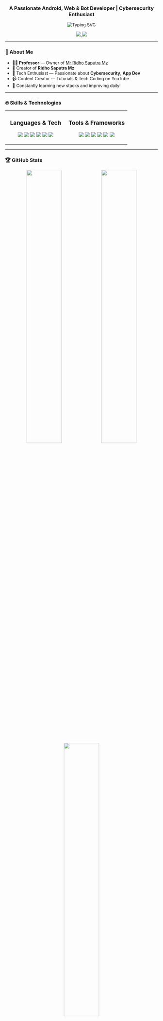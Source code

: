 
<h3 align="center">A Passionate Android, Web & Bot Developer | Cybersecurity Enthusiast</h3>

<p align="center">
  <img src="https://readme-typing-svg.demolab.com?font=Ribeye&size=50&pause=1000&color=33ff00&center=true&width=900&height=100&lines=Web+Developer;Android+App+Developer;Bot+Developer;Cybersecurity+Enthusiast" alt="Typing SVG">
</p>

<p align="center">
  <a href="https://t.me/" target="_blank">
    <img src="https://img.shields.io/badge/Telegram-Join%20Now-2CA5E0?style=for-the-badge&logo=telegram&logoColor=white">
  </a>
  <a href="https://wa.me/+6282372194158" target="_blank">
    <img src="https://img.shields.io/badge/WhatsApp-Channel-brightgreen?style=for-the-badge&logo=whatsapp&logoColor=white">
  </a>
</p>

---

### 🚀 About Me

- 👨‍🏫 **Professor** — Owner of [Mr Ridho Saputra Mz](https://www.youtube.com/@lrycs)
- 🤖 Creator of **Ridho Saputra Mz** 
- 🧠 Tech Enthusiast — Passionate about **Cybersecurity**, **App Dev**
- 📹 Content Creator — Tutorials & Tech Coding on YouTube
- 🌱 Constantly learning new stacks and improving daily!

---

### 🔥 Skills & Technologies

<table align="center">
<tr>
 <td width="50%" valign="top">
    <h3 align="center">Languages & Tech</h3>
    <p align="center">
      <img src="https://img.shields.io/badge/Java-ED8B00?style=for-the-badge&logo=java&logoColor=white"/>
      <img src="https://img.shields.io/badge/Kotlin-0095D5?style=for-the-badge&logo=kotlin&logoColor=white"/>
      <img src="https://img.shields.io/badge/JavaScript-F7DF1E?style=for-the-badge&logo=javascript&logoColor=black"/>
      <img src="https://img.shields.io/badge/HTML5-E34F26?style=for-the-badge&logo=html5&logoColor=white"/>
      <img src="https://img.shields.io/badge/CSS3-1572B6?style=for-the-badge&logo=css3&logoColor=white"/>
      <img src="https://img.shields.io/badge/Bash-4EAA25?style=for-the-badge&logo=gnubash&logoColor=white"/>
    </p>
  </td>

  <td width="50%" valign="top">
    <h3 align="center">Tools & Frameworks</h3>
    <p align="center">
      <img src="https://img.shields.io/badge/Android_Studio-3DDC84?style=for-the-badge&logo=android-studio&logoColor=white"/>
      <img src="https://img.shields.io/badge/Firebase-FFCA28?style=for-the-badge&logo=firebase&logoColor=black"/>
      <img src="https://img.shields.io/badge/Node.js-339933?style=for-the-badge&logo=node.js&logoColor=white"/>
      <img src="https://img.shields.io/badge/Kali_Linux-268BEE?style=for-the-badge&logo=kalilinux&logoColor=white"/>
      <img src="https://img.shields.io/badge/Termux-000000?style=for-the-badge&logo=gnu-bash&logoColor=white"/>
      <img src="https://img.shields.io/badge/Git-F05032?style=for-the-badge&logo=git&logoColor=white"/>
    </p>
  </td>
</tr>
</table>

---

### 🏆 GitHub Stats

<p align="center">
  <img width="48%" src="https://github-readme-stats.vercel.app/api?username=ridhosaputramz&show_icons=true&theme=radical" />
  <img width="48%" src="https://github-readme-streak-stats.herokuapp.com/?user=ridhosaputramz&theme=radical" />
</p>

<p align="center">
  <img width="48%" src="https://github-readme-stats.vercel.app/api/top-langs/?username=ridhosaputramz&layout=compact&theme=radical" />
</p>

---

### 🏅 GitHub Trophies

<p align="center">
  <img src="https://github-profile-trophy.vercel.app/?username=ridhosaputramz&theme=radical&no-frame=true&row=1&margin-w=10" />
</p>

---

### 🌍 Let's Connect

<p align="center">
  <a href="https://t.me/">
    <img src="https://img.shields.io/badge/Telegram-Chat-blue?style=for-the-badge&logo=telegram&logoColor=white">
  </a>
  <a href="https://wa.me/+6282372194158">
    <img src="https://img.shields.io/badge/WhatsApp-Channel-brightgreen?style=for-the-badge&logo=whatsapp&logoColor=white">
  </a>
</p>

---
